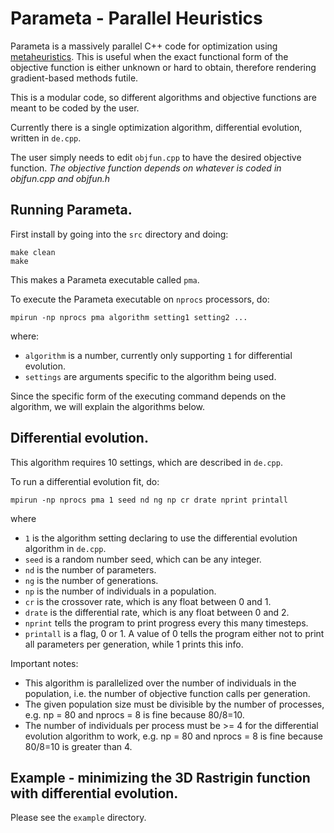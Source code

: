 # Parameta - Parallel Heuristics

Parameta is a massively parallel C++ code for optimization using [metaheuristics](https://en.wikipedia.org/wiki/Metaheuristic). This is useful when the exact functional form of the objective function is either unknown or hard to obtain, therefore rendering gradient-based methods futile.

This is a modular code, so different algorithms and objective functions are meant to be coded by the user.

Currently there is a single optimization algorithm, differential evolution, written in `de.cpp`.

The user simply needs to edit `objfun.cpp` to have the desired objective function. *The objective function depends on whatever is coded in objfun.cpp and objfun.h*

## Running Parameta.

First install by going into the `src` directory and doing:

    make clean
    make

This makes a Parameta executable called `pma`.

To execute the Parameta executable on `nprocs` processors, do:

    mpirun -np nprocs pma algorithm setting1 setting2 ...

where:

- `algorithm` is a number, currently only supporting `1` for differential evolution.
- `settings` are arguments specific to the algorithm being used.

Since the specific form of the executing command depends on the algorithm, we will explain the algorithms below.

## Differential evolution.

This algorithm requires 10 settings, which are described in `de.cpp`.

To run a differential evolution fit, do:

    mpirun -np nprocs pma 1 seed nd ng np cr drate nprint printall

where 

- `1` is the algorithm setting declaring to use the differential evolution algorithm in `de.cpp`.
- `seed` is a random number seed, which can be any integer.
- `nd` is the number of parameters.
- `ng` is the number of generations.
- `np` is the number of individuals in a population.
- `cr` is the crossover rate, which is any float between 0 and 1.
- `drate` is the differential rate, which is any float between 0 and 2.
- `nprint` tells the program to print progress every this many timesteps.
- `printall` is a flag, 0 or 1. A value of 0 tells the program either not to print all parameters per generation, while 1 prints this info.

Important notes:
- This algorithm is parallelized over the number of individuals in the population, i.e. the number of objective function calls per generation.
- The given population size must be divisible by the number of processes, e.g. np = 80 and nprocs = 8 is fine because 80/8=10.
- The number of individuals per process must be >= 4 for the differential evolution algorithm to work, e.g. np = 80 and nprocs = 8 is fine because 80/8=10 is greater than 4.


## Example - minimizing the 3D Rastrigin function with differential evolution.

Please see the `example` directory.
